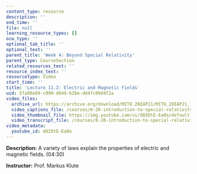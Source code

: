 ```yaml
---
content_type: resource
description: ''
end_time: ''
file: null
learning_resource_types: []
ocw_type: ''
optional_tab_title: ''
optional_text: ''
parent_title: 'Week 4: Beyond Special Relativity'
parent_type: CourseSection
related_resources_text: ''
resource_index_text: ''
resourcetype: Video
start_time: ''
title: 'Lecture 11.2: Electric and Magnetic Fields'
uid: 5fa90a89-c090-d649-b2be-dd47c09d4f2a
video_files:
  archive_url: https://archive.org/download/MIT8.20IAP21/MIT8_20IAP21_lec11-2_300k.mp4
  video_captions_file: /courses/8-20-introduction-to-special-relativity-january-iap-2021/93a17dec2b035a5e860e779de831778b_d8IDtE-Ea0o.vtt
  video_thumbnail_file: https://img.youtube.com/vi/d8IDtE-Ea0o/default.jpg
  video_transcript_file: /courses/8-20-introduction-to-special-relativity-january-iap-2021/b1fde1b59c04cb45f8441b60cee4e519_d8IDtE-Ea0o.pdf
video_metadata:
  youtube_id: d8IDtE-Ea0o
---
```


**Description:** A variety of laws explain the properties of electric and magnetic fields. (04:30)

**Instructor:** Prof. Markus Klute



